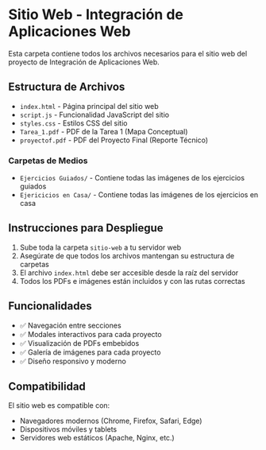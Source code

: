 # Sitio Web - Integración de Aplicaciones Web

Esta carpeta contiene todos los archivos necesarios para el sitio web del proyecto de Integración de Aplicaciones Web.

## Estructura de Archivos

- `index.html` - Página principal del sitio web
- `script.js` - Funcionalidad JavaScript del sitio
- `styles.css` - Estilos CSS del sitio
- `Tarea_1.pdf` - PDF de la Tarea 1 (Mapa Conceptual)
- `proyectof.pdf` - PDF del Proyecto Final (Reporte Técnico)

### Carpetas de Medios

- `Ejercicios Guiados/` - Contiene todas las imágenes de los ejercicios guiados
- `Ejericicios en Casa/` - Contiene todas las imágenes de los ejercicios en casa

## Instrucciones para Despliegue

1. Sube toda la carpeta `sitio-web` a tu servidor web
2. Asegúrate de que todos los archivos mantengan su estructura de carpetas
3. El archivo `index.html` debe ser accesible desde la raíz del servidor
4. Todos los PDFs e imágenes están incluidos y con las rutas correctas

## Funcionalidades

- ✅ Navegación entre secciones
- ✅ Modales interactivos para cada proyecto
- ✅ Visualización de PDFs embebidos
- ✅ Galería de imágenes para cada proyecto
- ✅ Diseño responsivo y moderno

## Compatibilidad

El sitio web es compatible con:
- Navegadores modernos (Chrome, Firefox, Safari, Edge)
- Dispositivos móviles y tablets
- Servidores web estáticos (Apache, Nginx, etc.)